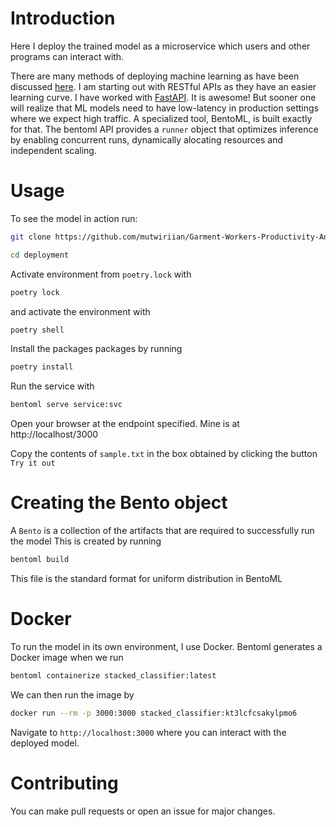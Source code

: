 # Introduction
Here I deploy the trained model as a microservice which users and other programs can interact with.

There are many methods of deploying machine learning as have been discussed 
[here](https://towardsdatascience.com/various-types-of-deployment-in-machine-learning-b503017e6bae#:~:text=The%20batch%20inference%20is%20a,as%20generating%20reports%20or%20predictions.). I am starting out with RESTful APIs as they have an easier learning curve. I have worked with [FastAPI](https://github.com/mutwiriian?tab=repositories). It is awesome! But sooner one will realize that ML models need to have low-latency in production settings where we expect high traffic. A specialized tool, BentoML, is built exactly for that. The bentoml API provides a `runner` object that optimizes inference by enabling concurrent runs, dynamically alocating resources and independent scaling.

# Usage
To see the model in action run:

```bash
git clone https://github.com/mutwiriian/Garment-Workers-Productivity-Analysis-and-Ensemble-Model-building-Scikit-Learn.git
```

```bash
cd deployment
```
Activate environment from `poetry.lock` with

```bash
poetry lock
```
and activate the environment with
```bash
poetry shell
```
Install the packages packages by running

```bash
poetry install
```

Run the service with

```bash
bentoml serve service:svc
```
Open your browser at the endpoint specified. Mine is at http://localhost/3000

Copy the contents of `sample.txt` in the box obtained by clicking the button `Try it out`

# Creating the Bento object
A `Bento` is a collection of the artifacts that are required to successfully run the model
This is created by running

```bash
bentoml build
```
This file is the standard format for uniform distribution in BentoML

# Docker
To run the model in its own environment, I use Docker. Bentoml generates a Docker image when we run
```bash
bentoml containerize stacked_classifier:latest
```
We can then run the image by
```bash
docker run --rm -p 3000:3000 stacked_classifier:kt3lcfcsakylpmo6
```
Navigate to `http://localhost:3000` where you can interact with the deployed model.

# Contributing
You can make pull requests or open an issue for major changes.
